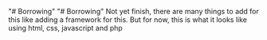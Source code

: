 "# Borrowing" 
"# Borrowing" 
Not yet finish, there are many things to add for this like adding a framework for this. But for now, this is what it looks like using html, css, javascript and php
